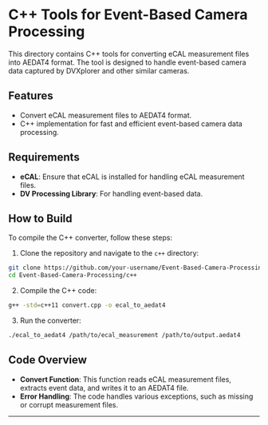 

# C++ Tools for Event-Based Camera Processing

This directory contains C++ tools for converting eCAL measurement files into AEDAT4 format. The tool is designed to handle event-based camera data captured by DVXplorer and other similar cameras.

## Features

- Convert eCAL measurement files to AEDAT4 format.
- C++ implementation for fast and efficient event-based camera data processing.

## Requirements

- **eCAL**: Ensure that eCAL is installed for handling eCAL measurement files.
- **DV Processing Library**: For handling event-based data.

## How to Build

To compile the C++ converter, follow these steps:

1. Clone the repository and navigate to the `c++` directory:

```bash
git clone https://github.com/your-username/Event-Based-Camera-Processing.git
cd Event-Based-Camera-Processing/c++
```

2. Compile the C++ code:

```bash
g++ -std=c++11 convert.cpp -o ecal_to_aedat4
```

3. Run the converter:

```bash
./ecal_to_aedat4 /path/to/ecal_measurement /path/to/output.aedat4
```

## Code Overview

- **Convert Function**: This function reads eCAL measurement files, extracts event data, and writes it to an AEDAT4 file.
- **Error Handling**: The code handles various exceptions, such as missing or corrupt measurement files.

---
